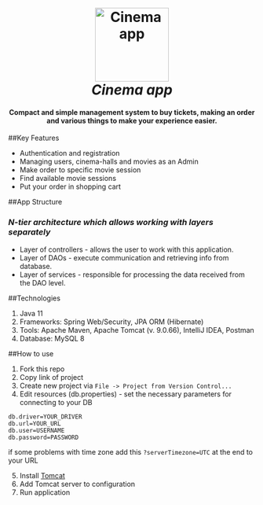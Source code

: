 <h1 align="center">
  <br>
  <a href="https://github.com/X3NON-135/my-cinema-app"> 
    <img src="https://media1.giphy.com/media/hTOvfENbKS9B576w60/giphy.gif?cid=ecf05e47al2jmp2m3c2xh3xzy62mr651vov4k5g2cceoklfm&rid=giphy.gif&ct=g" alt="Cinema app" width="150">
  </a>
  <br>
  <i> Cinema app </i>
  <br>
</h1>

<h4 align="center">Compact and simple management system to buy tickets, making an order and various things to make your experience easier.</h4>

##Key Features
* Authentication and registration
* Managing users, cinema-halls and movies as an Admin
* Make order to specific movie session
* Find available movie sessions
* Put your order in shopping cart

##App Structure
### _N-tier architecture which allows working with layers separately_
* Layer of controllers - allows the user to work with this application.
* Layer of DAOs - execute communication and retrieving info from database.
* Layer of services - responsible for processing the data received from the DAO level.

##Technologies
1. Java 11
2. Frameworks: Spring Web/Security, JPA ORM (Hibernate)
3. Tools: Apache Maven, Apache Tomcat (v. 9.0.66), IntelliJ IDEA, Postman
4. Database: MySQL 8

##How to use
1. Fork this repo
2. Copy link of project
3. Create new project via `File -> Project from Version Control...`
4. Edit resources (db.properties) - set the necessary parameters for connecting to your DB

```
db.driver=YOUR_DRIVER
db.url=YOUR_URL
db.user=USERNAME
db.password=PASSWORD
```
if some problems with time zone add this `?serverTimezone=UTC` at the end to your URL

5. Install [Tomcat](https://tomcat.apache.org/download-90.cgi)
6. Add Tomcat server to configuration
7. Run application